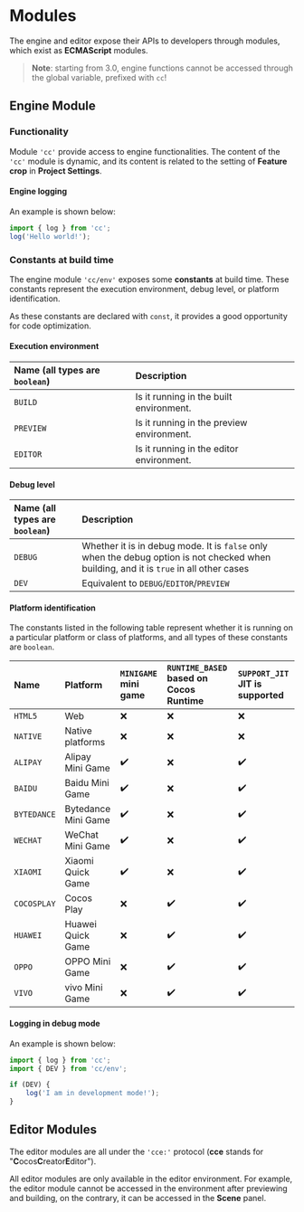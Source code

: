 # Modules

The engine and editor expose their APIs to developers through modules, which exist as **ECMAScript** modules.

> **Note**: starting from 3.0, engine functions cannot be accessed through the global variable, prefixed with `cc`!

## Engine Module

### Functionality

Module `'cc'` provide access to engine functionalities. The content of the `'cc'` module is dynamic, and its content is related to the setting of **Feature crop** in **Project Settings**.

#### Engine logging

An example is shown below:

```ts
import { log } from 'cc';
log('Hello world!');
```

### Constants at build time

The engine module `'cc/env'` exposes some **constants** at build time. These constants represent the execution environment, debug level, or platform identification.

As these constants are declared with `const`, it provides a good opportunity for code optimization.

#### Execution environment

| Name (all types are `boolean`) | Description |
| :-------- | :------------------- |
| `BUILD` | Is it running in the built environment. |
| `PREVIEW` | Is it running in the preview environment. |
| `EDITOR` | Is it running in the editor environment. |

#### Debug level

| Name (all types are `boolean`) | Description |
| :------ | :------ |
| `DEBUG` | Whether it is in debug mode. It is `false` only when the debug option is not checked when building, and it is `true` in all other cases |
| `DEV`   | Equivalent to `DEBUG`/`EDITOR`/`PREVIEW` |

#### Platform identification

The constants listed in the following table represent whether it is running on a particular platform or class of platforms, and all types of these constants are `boolean`.
<!-- Please sort the following table lexicographically -->

| Name        | Platform            | `MINIGAME` mini game | `RUNTIME_BASED` based on Cocos Runtime | `SUPPORT_JIT` JIT is supported |
| :---------- | :------------------ | :------------------- | :------------------- | :------------------- |
| `HTML5`     | Web                 | ❌                   | ❌                    | ❌                   |
| `NATIVE`    | Native platforms    | ❌                   | ❌                    | ❌                   |
| `ALIPAY`    | Alipay Mini Game    | ✔️                   | ❌                    | ✔️                    |
| `BAIDU`     | Baidu Mini Game     | ✔️                   | ❌                    | ✔️                    |
| `BYTEDANCE` | Bytedance Mini Game | ✔️                   | ❌                    | ✔️                    |
| `WECHAT`    | WeChat Mini Game    | ✔️                   | ❌                    | ✔️                    |
| `XIAOMI`    | Xiaomi Quick Game   | ✔️                   | ❌                    | ✔️                    |
| `COCOSPLAY` | Cocos Play          | ❌                   | ✔️                     | ✔️                    |
| `HUAWEI`    | Huawei Quick Game   | ❌                   | ✔️                     | ✔️                    |
| `OPPO`      | OPPO Mini Game      | ❌                   | ✔️                     | ✔️                    |
| `VIVO`      | vivo Mini Game      | ❌                   | ✔️                     | ✔️                    |

#### Logging in debug mode

An example is shown below:

```ts
import { log } from 'cc';
import { DEV } from 'cc/env';

if (DEV) {
    log('I am in development mode!');
}
```

## Editor Modules

The editor modules are all under the `'cce:'` protocol (**cce** stands for "**C**ocos**C**reator**E**ditor").

All editor modules are only available in the editor environment. For example, the editor module cannot be accessed in the environment after previewing and building, on the contrary, it can be accessed in the **Scene** panel.

<!--
| Module name | Use for                        |
|-------------|--------------------------------|
| `'cce:gizmo'` | Gizmo                          |
-->
